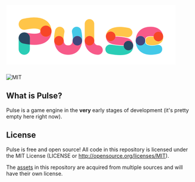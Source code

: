 # ![Pulse](assets/banner.png)

![MIT](https://img.shields.io/badge/license-MIT-blue.svg)

## What is Pulse?

Pulse is a game engine in the **very** early stages of development (it's pretty empty here right now).

## License

Pulse is free and open source! All code in this repository is licensed under the MIT License (LICENSE or http://opensource.org/licenses/MIT).

The [assets](assets) in this repository are acquired from multiple sources and will have their own license.
